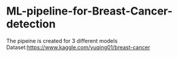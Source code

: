 # ML-pipeline-for-Breast-Cancer-detection
The pipeine is created for 3 different models
Dataset:https://www.kaggle.com/yuqing01/breast-cancer
